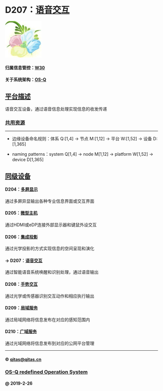 ﻿# D207：[语音交互](https://github.com/OS-Q/D207)

[![sites](OS-Q/OS-Q.png)](http://www.OS-Q.com)

#### 归属信息管控：[W30](https://github.com/OS-Q/W30)

#### 关于系统架构：[OS-Q](https://github.com/OS-Q/OS-Q)

## [平台描述](https://github.com/OS-Q/D207/wiki) 

语音交互设备，通过语音信息处理实现信息的收发传递

### [共用资源](OS-Q/)



---

- 边缘设备命名规则：体系 Q:[1,4] -> 节点 M:[1,12] -> 平台 W:[1,52] -> 设备 D:[1,365]

- naming patterns：system Q[1,4] -> node M[1,12] -> platform W[1,52] -> device D[1,365]

## [同级设备](https://github.com/OS-Q/W30/wiki) 

#### D204：[多屛显示](https://github.com/OS-Q/D204)

通过多屛异显输出各种专业信息界面或交互界面

#### D205：[微型主机](https://github.com/OS-Q/D205)

通过HDMI或eDP连接外部显示器和键鼠外设交互

#### D206：[集成投影](https://github.com/OS-Q/D206)

通过光学投影的方式实现信息的空间呈现和演化

#### -> D207：[语音交互](https://github.com/OS-Q/207)

通过智能语音系统唤醒和识别处理，通过语音输出

#### D208：[手势交互](https://github.com/OS-Q/D208)

通过光学或传感器识别交互动作和相应执行输出

#### D209：[局域服务](https://github.com/OS-Q/D209)

通过局域网络将信息发布在对应的感知范围内

#### D210：[广域服务](https://github.com/OS-Q/D210)

通过光域网络将信息发布到对应的公网平台管理

---

####  © qitas@qitas.cn
###  [OS-Q redefined Operation System](http://www.OS-Q.com)
####  @ 2019-2-26

